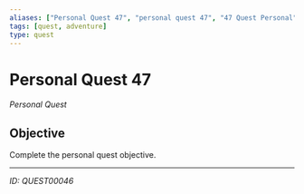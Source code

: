 ```yaml
---
aliases: ["Personal Quest 47", "personal quest 47", "47 Quest Personal"]
tags: [quest, adventure]
type: quest
---
```


# Personal Quest 47

*Personal Quest*

## Objective
Complete the personal quest objective.

---
*ID: QUEST00046*